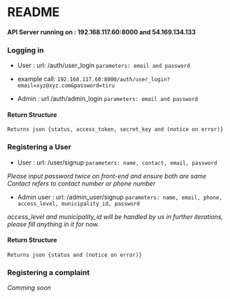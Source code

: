 # README

#### API Server running on : 192.168.117.60:8000 and 54.169.134.133

### Logging in

* User : url: /auth/user_login
`parameters: email and password`

* example call: `192.168.117.60:8000/auth/user_login?email=xyz@xyz.com&password=tiru`

* Admin : url  /auth/admin_login
`parameters: email and password`

#### Return Structure

```Returns json {status, access_token, secret_key and (notice on error)}```

### Registering a User

* User : url: /user/signup
`parameters: name, contact, email, password`

*Please input password twice on front-end and ensure both are same*
<br>*Contact refers to contact number or phone number*

* Admin user : url: /admin_user/signup
`parameters: name, email, phone, access_level, municipality_id, password`

*access_level and municipality_id will be handled by us in further iterations, please fill anything in it for now.*

#### Return Structure

```Returns json {status and (notice on error)}```

### Registering a complaint

*Comming soon*

